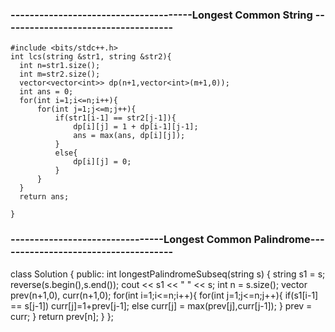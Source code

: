 
### --------------------------------------Longest Common String ------------------------------------

    #include <bits/stdc++.h> 
    int lcs(string &str1, string &str2){
      int n=str1.size();
      int m=str2.size();
      vector<vector<int>> dp(n+1,vector<int>(m+1,0));
      int ans = 0;
      for(int i=1;i<=n;i++){
          for(int j=1;j<=m;j++){
              if(str1[i-1] == str2[j-1]){
                  dp[i][j] = 1 + dp[i-1][j-1];
                  ans = max(ans, dp[i][j]);
              }
              else{
                  dp[i][j] = 0;
              }
          }
      }
      return ans;

    }

### --------------------------------Longest Common Palindrome-------------------------------------
   
   class Solution {
    public:
        int longestPalindromeSubseq(string s) {
            string s1 = s;
            reverse(s.begin(),s.end());
            cout << s1 << " " << s;
            int n = s.size();
            vector<int> prev(n+1,0), curr(n+1,0);
            for(int i=1;i<=n;i++){
                for(int j=1;j<=n;j++){
                    if(s1[i-1] == s[j-1]) curr[j]=1+prev[j-1];
                    else curr[j] = max(prev[j],curr[j-1]);
                }
                prev = curr;
            }
            return prev[n];
        }
    };
